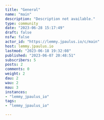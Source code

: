 ```yaml
---
title: "General" 
name: "main"
description: "Description not available."
type: community
date: "2023-06-28 15:17:49"
draft: false
nsfw: false
actor_id: "https://lemmy.jpaulus.io/c/main"
host: lemmy.jpaulus.io
lastmod: "2023-06-18 19:32:08"
published: "2023-06-07 20:48:51"
subscribers: 5
posts: 2
comments: 0
weight: 2
dau: 2
wau: 2
mau: 3
instances:
- "lemmy_jpaulus_io"
tags: 
- "lemmy_jpaulus_io"

---
```

